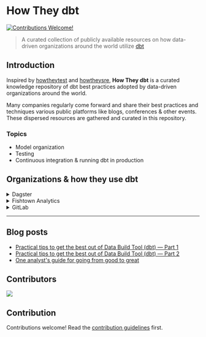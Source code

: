 # How They dbt
[![Contributions Welcome!](https://img.shields.io/badge/contributions-welcome-brightgreen.svg?style=flat)](http://makeapullrequest.com)

> A curated collection of publicly available resources on how data-driven organizations around the world utilize [dbt](https://www.getdbt.com/)

## Introduction

Inspired by [howtheytest](https://github.com/abhivaikar/howtheytest) and [howtheysre](https://github.com/upgundecha/howtheysre), __How They dbt__ is a curated knowledge repository of dbt best practices adopted by data-driven organizations around the world.

Many companies regularly come forward and share their best practices and techniques various public platforms like blogs, conferences & other events. These dispersed resources are gathered and curated in this repository.

### Topics

* Model organization
* Testing
* Continuous integration & running dbt in production

## Organizations & how they use dbt


<details>
  <summary>Dagster</summary>

#### Resources

* [Dagster and dbt: Better Together](https://dagster.io/blog/dagster-dbt)
* [dbt Examples](https://docs.dagster.io/examples/dbt_example)
* Identifying model deprecation and optimization candidates + exposure updates: [Good Data at Good Eggs: Using Dagster to manage the data platform](https://dagster.io/blog/good-eggs-3)
* [Orchestrating dbt with Dagster (video)](https://www.getdbt.com/coalesce/agenda/orchestrating-dbt-with-dagster)

</details>

<details>
  <summary>Fishtown Analytics</summary>

#### Resources

* [dbt Best practices](https://docs.getdbt.com/docs/guides/best-practices/)
* [How we structure our dbt projects](https://discourse.getdbt.com/t/how-we-structure-our-dbt-projects/355)
* [dbt example projects](https://docs.getdbt.com/faqs/example-projects/)
* [Running dbt in Production](https://docs.getdbt.com/docs/running-a-dbt-project/running-dbt-in-production/)
* [Enabling CI in dbt Cloud](https://docs.getdbt.com/docs/dbt-cloud/using-dbt-cloud/cloud-enabling-continuous-integration-with-github/)

</details>

<details>
  <summary>GitLab</summary>

#### Resources

* [GitLab dbt docs](https://dbt.gitlabdata.com/#!/overview)
* [GitLab Data Team Handbook - dbt Guide](https://about.gitlab.com/handbook/business-ops/data-team/platform/dbt-guide/)

</details>

---
## Blog posts

* [Practical tips to get the best out of Data Build Tool (dbt) — Part 1](https://medium.com/photobox-technology-product-and-design/practical-tips-to-get-the-best-out-of-data-building-tool-dbt-part-1-8cfa21ef97c5)
* [Practical tips to get the best out of Data Build Tool (dbt) — Part 2](https://medium.com/photobox-technology-product-and-design/practical-tips-to-get-the-best-out-of-data-build-tool-dbt-part-2-a3581c76723c)
* [One analyst's guide for going from good to great](https://blog.getdbt.com/one-analysts-guide-for-going-from-good-to-great/)

## Contributors

<a href="https://github.com/smomni/howtheydbt/graphs/contributors">
  <img src="https://contributors-img.web.app/image?repo=smomni/howtheydbt" />
</a>

## Contribution

Contributions welcome! Read the [contribution guidelines](CONTRIBUTING.md) first.
